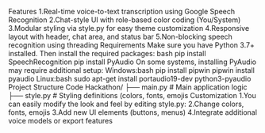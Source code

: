 Features 1.Real-time voice-to-text transcription using Google Speech Recognition 2.Chat-style UI with role-based color coding (You/System) 3.Modular styling via style.py for easy theme customization 4.Responsive layout with header, chat area, and status bar 5.Non-blocking speech recognition using threading
Requirements Make sure you have Python 3.7+ installed. 
Then install the required packages:
bash pip install SpeechRecognition pip install PyAudio On some systems, installing PyAudio may require additional setup:
Windows:bash pip install pipwin pipwin install pyaudio
Linux:bash sudo apt-get install portaudio19-dev python3-pyaudio
Project Structure Code Hackathon/ ├── main.py # Main application logic ├── style.py # Styling definitions (colors, fonts, emojis
Customization 
1.You can easily modify the look and feel by editing style.py: 2.Change colors, fonts, emojis 3.Add new UI elements (buttons, menus) 4.Integrate additional voice models or export features
